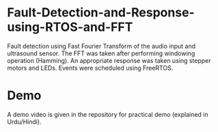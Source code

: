 # Fault-Detection-and-Response-using-RTOS-and-FFT

Fault detection using Fast Fourier Transform of the audio input and ultrasound sensor. The FFT was taken after performing windowing operation (Hamming). An appropriate response was taken using stepper motors and LEDs. Events were scheduled using FreeRTOS. 

# Demo 

A demo video is given in the repository for practical demo (explained in Urdu/Hindi).
